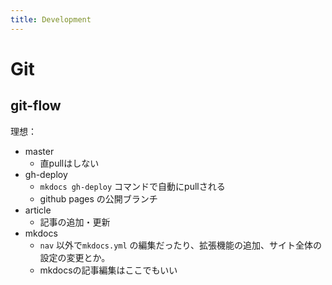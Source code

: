 ```yaml
---
title: Development
---
```


# Git

## git-flow

理想：

- master
  - 直pullはしない
- gh-deploy
  - `mkdocs gh-deploy` コマンドで自動にpullされる
  - github pages の公開ブランチ
- article
  - 記事の追加・更新
- mkdocs
  - `nav` 以外で`mkdocs.yml` の編集だったり、拡張機能の追加、サイト全体の設定の変更とか。
  - mkdocsの記事編集はここでもいい